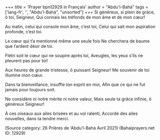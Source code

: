 +++
title = 'Prayer bpn12929 in Français'
author = "Abdu'l-Bahá"
tags = ['lang-fr', '', "Abdu'l-Bahá", "unsorted"]
+++
Si généreux, si plein de grâce, ô toi, Seigneur, 
Qui connais les tréfonds de mon âme et de mon cœur! 
 
Au matin, celui qui console mon âme, c’est toi, Celui qui sait mon aspiration profonde, c’est toi. 
 
Le cœur qui t’a mentionné même une seule fois  Ne cherchera de baume que l’ardent désir de toi. 
 
Flétri soit le cœur qui ne soupire après toi, Aveugles, les yeux s’ils ne pleurent pas pour toi! 
 
Aux heures de grande tristesse, ô puissant Seigneur! 
Me souvenir de toi illumine mon cœur. 
 
Dans ta bienveillance, insuffle ton esprit en moi, Afin que ce qui ne fut jamais pour toujours soit. 
 
Ne considère ni notre mérite ni notre valeur, Mais seule ta grâce infinie, ô généreux Seigneur! 
 
À ces oiseaux aux ailes brisées et au vol ralenti, Accorde des ailes nouvelles, dans ta tendre merci.

(Source category: 26 Prières de ‘Abdu’l-Bahá Avril 2021)
(Bahaiprayers.net ID: 12929)
